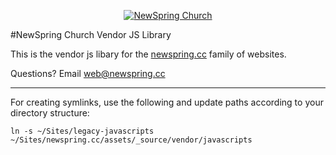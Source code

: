 <p align="center">
  <a href="http://newspring.cc"><img src="https://s3.amazonaws.com/ns.images/newspring/icons/newspring-church-logo-black.png" alt="NewSpring Church" title="NewSpring Church" /></a>
  </p>

#NewSpring Church Vendor JS Library 

This is the vendor js libary for the [newspring.cc](http://newspring.cc) family of websites.

Questions? Email [web@newspring.cc](mailto:web@newspring.cc)

------------

For creating symlinks, use the following and update paths according to your directory structure:

`ln -s ~/Sites/legacy-javascripts ~/Sites/newspring.cc/assets/_source/vendor/javascripts`
